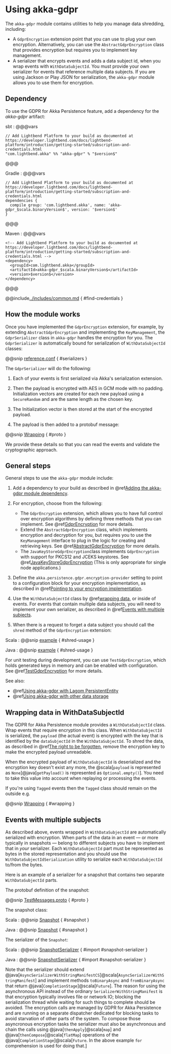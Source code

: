 # Using akka-gdpr

The `akka-gdpr` module contains utilities to help you manage data shredding, including:

* A `GdprEncryption` extension point that you can use to plug your own encryption. Alternatively, you can use the `AbstractGdprEncryption` class that provides encryption but requires you to implement key management. 
* A serializer that encrypts events and adds a data subject id, when you wrap events with `WithDataSubjectId`. You must provide your own serializer for events that reference multiple data subjects. If you are using Jackson or Play JSON for serialization, the `akka-gdpr` module allows you to use them for encryption. 

## Dependency

To use the GDPR for Akka Persistence feature, add a dependency for the *akka-gdpr* artifact:

sbt
:   @@@vars
```
// Add Lightbend Platform to your build as documented at https://developer.lightbend.com/docs/lightbend-platform/introduction/getting-started/subscription-and-credentials.html
"com.lightbend.akka" %% "akka-gdpr" % "$version$"
```
@@@

Gradle
:   @@@vars
```
// Add Lightbend Platform to your build as documented at https://developer.lightbend.com/docs/lightbend-platform/introduction/getting-started/subscription-and-credentials.html
dependencies {
  compile group: 'com.lightbend.akka', name: 'akka-gdpr_$scala.binaryVersion$', version: '$version$'
}
```
@@@

Maven
:   @@@vars
```
<!-- Add Lightbend Platform to your build as documented at https://developer.lightbend.com/docs/lightbend-platform/introduction/getting-started/subscription-and-credentials.html -->
<dependency>
  <groupId>com.lightbend.akka</groupId>
  <artifactId>akka-gdpr_$scala.binaryVersion$</artifactId>
  <version>$version$</version>
</dependency>
```
@@@

@@include[../includes/common.md](../includes/common.md) { #find-credentials }

## How the module works

Once you have implemented the `GdprEncryption` extension, for example, by extending `AbstractGdprEncryption` and
implementing the `KeyManagement`, the `GdprSerializer` class in `akka-gdpr` handles the encryption for you. The `GdprSerializer` is automatically bound for serialization of `WithDataSubjectId` classes:

@@snip [reference.conf](/akka-gdpr/src/main/resources/reference.conf) { #serializers }

The `GdprSerializer` will do the following:

1. Each of your events is first serialized via Akka's serialization extension.

1. Then the payload is encrypted with AES in GCM mode with no padding. Initialization
vectors are created for each new payload using a `SecureRandom` and are the same length
as the chosen key. 

1. The Initialization vector is then stored at the start of the encrypted payload.

1. The  payload is then added to a protobuf message:

@@snip [Wrapping]($root$/../akka-gdpr/src/main/protobuf/GDPR.proto) { #proto }

We provide these details so that you can read the events and validate the cryptographic approach.


## General steps

General steps to use the `akka-gdpr` module include:

1. Add a dependency to your build as described in @ref[Adding the akka-gdpr module dependency](#dependency).

1. For encryption, choose from the following:  
     * The `GdprEncryption` extension, which allows you to have full control over encryption algorithms by defining three methods that you can implement. See @ref[GdprEncryption](./encryption.md#gdprencryption) for more details.
     * Extend the `AbstractGdprEncryption` class, which implements encryption and decryption for you, but requires you to use the `KeyManagement` interface to plug in the logic for creating and retrieving keys. See @ref[AbstractGdprEncryption](./encryption.md#abstractgdprencryption) for more details.
     * The `JavaKeyStoreGdprEncryption`class implements `GdprEncryption` with support for PKCS12 and JCEKS keystores. See @ref[JavaKeyStoreGdprEncryption](./encryption.md#javakeystoregdprencryption) (This is only appropriate for single node applications.)
   
1. Define the `akka.persistence.gdpr.encryption-provider` setting to point to a configuration
block for your encryption implementation, as described in @ref[Pointing to your encryption implementation](./encryption.md#pointing-to-your-encryption-implementation).

1. Use the `WithDataSubjectId` class by @ref[wrapping data](#wrapping-data-in-withdatasubjectid), or inside of events. For events that contain multiple data subjects, you will need to implement your own serializer, as described in @ref[Events with multiple subjects](#events-with-multiple-subjects).

1. When there is a request to forget a data subject you should call the `shred` method of the `GdprEncryption` extension:

Scala
:   @@snip [example]($root$/../akka-gdpr/src/test/scala/docs/gdpr/scaladsl/ExampleGdprEncryption.scala) { #shred-usage }

Java
:   @@snip [example]($root$/../akka-gdpr/src/test/java/docs/gdpr/javadsl/ExampleGdprEncryption.java) { #shred-usage }
 
For unit testing during development, you can use `TestGdprEncryption`, which holds generated keys in memory and can be enabled with configuration. See @ref[TestGdprEncryption](./encryption.md#testgdprencryption) for more details.

See also:

- @ref[Using akka-gdpr with Lagom PersistentEntity](./lagom.md)
- @ref[Using akka-gdpr with other data storage](./other-storage.md)

## Wrapping data in WithDataSubjectId

The GDPR for Akka Persistence module provides a `WithDataSubjectId` class. Wrap events that require encryption in this class. When `WithDataSubjectId` is serialized, the `payload` (the actual event) is encrypted with the key that is identified by the
`dataSubjectId` in the `WithDataSubjectId`. To shred the data, as described in @ref[The right to be forgotten](./shredding.md), remove the encryption key to make the encrypted payload unreadable.

When the encrypted payload of `WithDataSubjectId` is deserialized and the encryption key doesn't exist
any more, the @scala[`payload` is represented as `None`]@java[`getPayload()` is represented as `Optional.empty()`].
You need to take this value into account when replaying or processing the events.

If you're using `Tagged` events then the `Tagged` class should remain on the outside e.g.

@@snip [Wrapping]($root$/../akka-gdpr/src/test/scala/akka/persistence/gdpr/CustomerActor.scala) { #wrapping }

## Events with multiple subjects

As described above, events wrapped in `WithDataSubjectId` are automatically serialized with encryption.
When parts of the data in an event &mdash; or more typically in snapshots &mdash; belong to different subjects you have
to implement that in _your_ serializer. Each `WithDataSubjectId` part must be represented as bytes in the
stored representation and you should use the `WithDataSubjectIdSerialization` utility to serialize each
`WithDataSubjectId` to/from the bytes.

Here is an example of a serializer for a snapshot that contains two separate `WithDataSubjectId` parts.

The protobuf definition of the snapshot:

@@snip [TestMessages.proto](/akka-gdpr/src/test/protobuf/TestMessages.proto) { #proto }

The snapshot class:

Scala
:   @@snip [Snapshot]($root$/../akka-gdpr/src/test/scala/akka/persistence/gdpr/GdprSerializerPartsSpec.scala) { #snapshot }

Java
:   @@snip [Snapshot]($root$/../akka-gdpr/src/test/java/akka/persistence/gdpr/javadsl/GdprSerializerPartsTest.java) { #snapshot }

The serializer of the `Snapshot`:

Scala
:   @@snip [SnapshotSerializer]($root$/../akka-gdpr/src/test/scala/akka/persistence/gdpr/GdprSerializerPartsSpec.scala) {
  #import
  #snapshot-serializer
}

Java
:   @@snip [SnapshotSerializer]($root$/../akka-gdpr/src/test/java/akka/persistence/gdpr/javadsl/GdprSerializerPartsTest.java) {
  #import
  #snapshot-serializer
}

Note that the serializer should extend @java[`AsyncSerializerWithStringManifestCS`]@scala[`AsyncSerializerWithStringManifest`]
and implement methods `toBinaryAsync` and `fromBinaryAsync` that return @java[`CompletionStage`]@scala[`Future`].
The reason for using the asynchronous API instead of the ordinary `SerializerWithStringManifest` is that encryption
typically involves file or network IO; blocking the serialization thread while waiting for such things to complete
should be avoided. The encryption calls are managed by GDPR for Akka Persistence and are running on a separate dispatcher dedicated
for blocking tasks to avoid starvation of other parts of the system. To compose those asyncronous encryption tasks
the serializer must also be asynchronous and chain the calls using @java[`thenApply`]@scala[`map`] and
@java[`thenCompose`]@scala[`flatMap`] operations of the @java[`CompletionStage`]@scala[`Future`. In the above
example `for` comprehension is used for doing that.]



